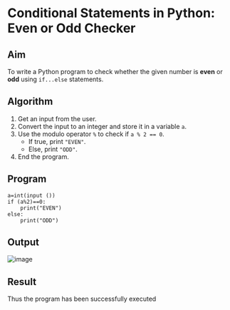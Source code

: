# Conditional Statements in Python: Even or Odd Checker

##  Aim
To write a Python program to check whether the given number is **even** or **odd** using `if...else` statements.

##  Algorithm
1. Get an input from the user.
2. Convert the input to an integer and store it in a variable `a`.
3. Use the modulo operator `%` to check if `a % 2 == 0`.
   - If true, print `"EVEN"`.
   - Else, print `"ODD"`.
4. End the program.

##  Program
~~~
a=int(input ())
if (a%2)==0:
    print("EVEN") 
else:  
    print("ODD")
~~~
## Output
![image](https://github.com/user-attachments/assets/36bcd2f3-ede7-47ee-8d65-2dc366a6b298)

## Result
Thus the program has been successfully executed 
